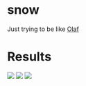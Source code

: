 # snow

Just trying to be like [Olaf](https://youtu.be/PhaFOUCsA34)

# Results

<img src = "https://github.com/APikielny/snow/blob/main/readme_imgs/sphere_square_collide.gif">
<img src = "https://github.com/APikielny/snow/blob/main/readme_imgs/cube.gif">
<img src = "https://github.com/APikielny/snow/blob/main/readme_imgs/fall.gif">
